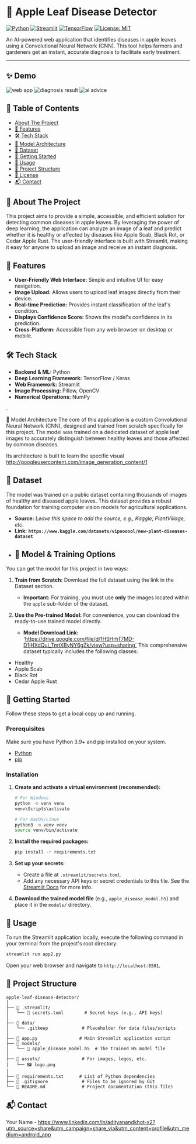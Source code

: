 # 🌿 Apple Leaf Disease Detector

[![Python](https://img.shields.io/badge/Python-3.9%2B-blue.svg)](https://www.python.org/downloads/)
[![Streamlit](https://img.shields.io/badge/Streamlit-1.25%2B-red.svg)](https://streamlit.io)
[![TensorFlow](https://img.shields.io/badge/TensorFlow-2.10%2B-orange.svg)](https://www.tensorflow.org/)
[![License: MIT](https://img.shields.io/badge/License-MIT-yellow.svg)](https://opensource.org/licenses/MIT)

An AI-powered web application that identifies diseases in apple leaves using a Convolutional Neural Network (CNN). This tool helps farmers and gardeners get an instant, accurate diagnosis to facilitate early treatment.

---

## ✨ Demo

![web app](https://github.com/user-attachments/assets/a7e673a6-2d40-4dbc-bf66-2ee39149ca68)
![diagnosis result](https://github.com/user-attachments/assets/6e46235a-7a79-4353-9b9e-9815f60d7a9b)
![ai advice](https://github.com/user-attachments/assets/27b449f5-9ff7-4205-8f0d-53ce16e5fc8e)



## 📖 Table of Contents

- [About The Project](#-about-the-project)
- [🚀 Features](#-features)
- [🛠️ Tech Stack](#️-tech-stack)
- [🧠 Model Architecture](#-model-architecture)
- [💾 Dataset](#-dataset)
- [🏁 Getting Started](#-getting-started)
- [🔧 Usage](#-usage)
- [📂 Project Structure](#-project-structure)
- [📄 License](#-license)
- [📬 Contact](#-contact)

## 📌 About The Project

This project aims to provide a simple, accessible, and efficient solution for detecting common diseases in apple leaves. By leveraging the power of deep learning, the application can analyze an image of a leaf and predict whether it is healthy or affected by diseases like Apple Scab, Black Rot, or Cedar Apple Rust. The user-friendly interface is built with Streamlit, making it easy for anyone to upload an image and receive an instant diagnosis.

## 🚀 Features

-   **User-Friendly Web Interface:** Simple and intuitive UI for easy navigation.
-   **Image Upload:** Allows users to upload leaf images directly from their device.
-   **Real-time Prediction:** Provides instant classification of the leaf's condition.
-   **Displays Confidence Score:** Shows the model's confidence in its prediction.
-   **Cross-Platform:** Accessible from any web browser on desktop or mobile.

## 🛠️ Tech Stack

-   **Backend & ML:** Python
-   **Deep Learning Framework:** TensorFlow / Keras
-   **Web Framework:** Streamlit
-   **Image Processing:** Pillow, OpenCV
-   **Numerical Operations:** NumPy

.

🧠 Model Architecture
The core of this application is a custom Convolutional Neural Network (CNN), designed and trained from scratch specifically for this project. The model was trained on a dedicated dataset of apple leaf images to accurately distinguish between healthy leaves and those affected by common diseases.

Its architecture is built to learn the specific visual
http://googleusercontent.com/image_generation_content/1


## 💾 Dataset

The model was trained on a public dataset containing thousands of images of healthy and diseased apple leaves. This dataset provides a robust foundation for training computer vision models for agricultural applications.

-   **Source:** *Leave this space to add the source, e.g., Kaggle, PlantVillage, etc.*
-   **Link:** **`https://www.kaggle.com/datasets/vipoooool/new-plant-diseases-dataset`**
-   ## 🧠 Model & Training Options

You can get the model for this project in two ways:

1.  **Train from Scratch:** Download the full dataset using the link in the Dataset section.
    - **Important:** For training, you must use **only** the images located within the `apple` sub-folder of the dataset.

2.  **Use the Pre-trained Model:** For convenience, you can download the ready-to-use trained model directly.
    - **Model Download Link:** 'https://drive.google.com/file/d/1HSHrhT7MD-D1jHXdQui_TmtXByNY6gZk/view?usp=sharing`
This comprehensive dataset typically includes the following classes:
* Healthy
* Apple Scab
* Black Rot
* Cedar Apple Rust

## 🏁 Getting Started

Follow these steps to get a local copy up and running.

### Prerequisites

Make sure you have Python 3.9+ and pip installed on your system.
-   [Python](https://www.python.org/downloads/)
-   [pip](https://pip.pypa.io/en/stable/installation/)

### Installation


1.  **Create and activate a virtual environment (recommended):**
    ```sh
    # For Windows
    python -m venv venv
    venv\Scripts\activate

    # For macOS/Linux
    python3 -m venv venv
    source venv/bin/activate
    ```

2.  **Install the required packages:**
    ```sh
    pip install -r requirements.txt
    ```

3.  **Set up your secrets:**
    - Create a file at `.streamlit/secrets.toml`.
    - Add any necessary API keys or secret credentials to this file. See the [Streamlit Docs](https://docs.streamlit.io/library/advanced-features/secrets-management) for more info.

4.  **Download the trained model file** (e.g., `apple_disease_model.h5`) and place it in the `models/` directory.

## 🔧 Usage

To run the Streamlit application locally, execute the following command in your terminal from the project's root directory:

```sh
streamlit run app2.py
```

Open your web browser and navigate to `http://localhost:8501`.

## 📂 Project Structure

```
apple-leaf-disease-detector/
│
├── 📁 .streamlit/
│   └── 🔑 secrets.toml        # Secret keys (e.g., API keys)
│
├── 📁 data/
│   └── .gitkeep             # Placeholder for data files/scripts
│
├── 📄 app.py                # Main Streamlit application script
├── 📁 models/
│   └── 🧠 apple_disease_model.h5  # The trained H5 model file
│
├── 📁 assets/                # For images, logos, etc.
│   └── 🖼️ logo.png
│
├── 📄 requirements.txt      # List of Python dependencies
├── 📄 .gitignore             # Files to be ignored by Git
└── 📄 README.md              # Project documentation (this file)
```


## 📬 Contact

Your Name - https://www.linkedin.com/in/adityanandkhot-x2?utm_source=share&utm_campaign=share_via&utm_content=profile&utm_medium=android_app

